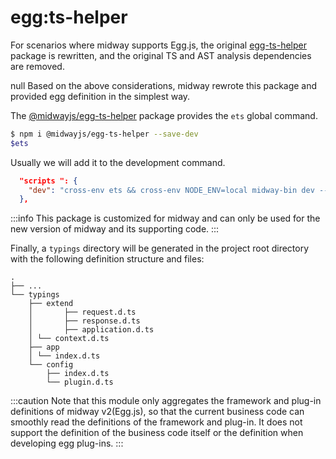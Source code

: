 # egg:ts-helper

For scenarios where midway supports Egg.js, the original [egg-ts-helper](https://github.com/whxaxes/egg-ts-helper) package is rewritten, and the original TS and AST analysis dependencies are removed.

null Based on the above considerations, midway rewrote this package and provided egg definition in the simplest way.

The [@midwayjs/egg-ts-helper](https://github.com/midwayjs/egg-ts-helper) package provides the `ets` global command.

```bash
$ npm i @midwayjs/egg-ts-helper --save-dev
$ets
```

Usually we will add it to the development command.

```json
  "scripts ": {
    "dev": "cross-env ets && cross-env NODE_ENV=local midway-bin dev --ts ",
  },
```

:::info
This package is customized for midway and can only be used for the new version of midway and its supporting code.
:::

Finally, a `typings` directory will be generated in the project root directory with the following definition structure and files:

```
.
├── ...
└── typings
    ├── extend
    │		├── request.d.ts
    │		├── response.d.ts
    │		├── application.d.ts
    │ └── context.d.ts
    ├── app
    │ └── index.d.ts
    └── config
        ├── index.d.ts
        └── plugin.d.ts
```

:::caution
Note that this module only aggregates the framework and plug-in definitions of midway v2(Egg.js), so that the current business code can smoothly read the definitions of the framework and plug-in. It does not support the definition of the business code itself or the definition when developing egg plug-ins.
:::
